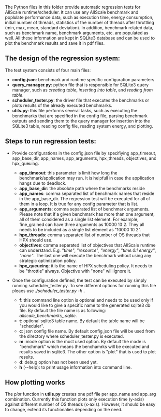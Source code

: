 The Python files in this folder provide automatic regression tests for AllScale runtime/scheduler. It can use any AllScale benchmark and poplulate performance data, such as execution time, energy consumption, initial number of threads,  statistics of the number of threads after throttling (min, max, mean, standard deviation). In addition, benchmark related data, such as benchmark name, benchmark arguments, etc. are populated as well. All these information are kept in SQLite3 database and can be used to plot the benchmark results and save it in pdf files.

## The design of the regression system:

The test system consists of four main files:

* **config.json**: benchmark and runtime specific configuration parameters
* **query_manager.py**: python file that is responsible for SQLite3 query manager, such as *creating table*, *inserting into table*, and *reading from table*.
* **scheduler_tester.py**: the driver file that executes the benchmarks or plots results of the already executed benchmarks.
* **utils.py**: this file performs several tasks, such as executing the benchmarks that are specified in the config file, parsing benchmark outputs and sending them to the query manager for insertion into the SQLite3 table, reading config file, reading system energy, and plotting.


## Steps to run regression tests:

* Provide configurations in the config.json file by specifiying app_timeout, app_base_dir, app_names, app_arguments, hpx_threads, objectives, and hpx_queuing.
    * **app_timeout**:  this parameter is limit how long the benchmark/application may run. It is helpfull in case the application hangs due to deadlock.
    * **app_base_dir**: the absolute path where the benchmarks reside
    * **app_names**: comma separated list of benchmark names that reside in the app_base_dir. The regression test will be executed for all of them in a loop. It is true for any config parameter that is list.
    * **app_arguments**: comma separated list of benchmark arguments. Please note that if a given benchmark has more than one argument, all of them considered as a single list element. For example, fine_grained can have three arguments as 10000 10 2. They all needs to be included as a single list element as "10000 10 2".
    * **hpx_threads**: comma separated list of number of OS threads that HPX should use.
    * **objectives**: comma separated list of objectives that AllScale runtime can understand. E.g. *"time"*, *"resource"*, *"energy"*, *"time:0.1 energy"*, *"none"*. The last one will execute the benchmark wihout using any strategic optimization policy.
    * **hpx_queueing**: it is the name of HPX scheduling policy. It needs to be "throttle" always. Objective with "none" will ignore it.
 
* Once the configuration defined, the test can be executed by simply running scheduler_tester.py. To see different options for running this file pleaes use *./scheduler_tester.py -h* .
    * **f**: this command line option is optional and needs to be used only if you would like to give a specific name to the generated sqlite3 db file. By default the file name is as following: *allscale_benchmarks_<timestamp>.sqlite*. 
    * **t**: optional sqlite3 table name. By default the table name will be "scheduler".
    * **c**: json config file name. By default config.json file will be used from the directory where scheduler_tester.py is executed.
    * **m**: mode option is the most used option. By default the mode is "benchmark" which means the benchamrks will be executed and results saved in sqlite3. The other option is "plot" that is used to plot results.
    * **d**: debug option has not been used yet.
    * **h** (--help): to print usage information into command line.

## How plotting works

The *plot* function in **utils.py** creates one pdf file per app_name and app_arg combination. Currently this function plots only execution time (y-axis) against different number of OS threads (x-axis). However, it should be easy to change, extend its functionalies depending on the need.
